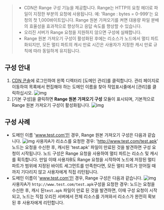 > - CDN은 Range 구성 기능을 제공합니다. Range는 HTTP의 요청 헤더로 파일이 지정한 부분의 요청에 사용됩니다. 예: 'Range : bytes = 0-999'는 요청의 첫 1,000바이트입니다. Range 원본 가져오기를 켜면 대용량 파일 분배의 효율성을 효과적으로 향상하고 응답 속도를 향상할 수 있습니다.
>- 오리진 서버가 Range 요청을 지원하지 않으면 구성에 실패합니다.
>- Range 원본 가져오기 구성이 활성화된 후에는 리소스가 노드에서 멀티 파트화되지만, 모든 멀티 파트의 캐시 만료 시간은 사용자가 지정한 캐시 만료 규칙에 따라 동일하게 유지됩니다.

## 구성 안내
1. [CDN 콘솔](https://console.cloud.tencent.com/cdn)에 로그인하여 왼쪽 디렉터리 [도메인 관리]를 클릭합니다. 관리 페이지로 이동하여 목록에서 편집해야 하는 도메인 이름을 찾아 작업표시줄에서 [관리]를 클릭하십시오.
![img](https://main.qcloudimg.com/raw/19f49578c0be8e9d9509999563860b0a.png)
2. [기본 구성]을 클릭하면 **Range 원본 가져오기 구성** 모듈이 표시되며, 기본적으로 Range 원본 가져오기 구성이 활성화됩니다.
 ![img](https://main.qcloudimg.com/raw/d4a9d9fb15b14f1bef7b79f5c56c45c4.png)

## 구성 사례
- 도메인 이름 'www.test.com'인 경우, Range 원본 가져오기 구성은 다음과 같습니다.
![img](https://main.qcloudimg.com/raw/98a3484bd477caa749311c13bfc26984.png)
사용자A가 리소스를 요청한 경우: 'http://www.test.com/test.apk' 노드는 요청을 수신한 후, 캐시된 'test.apk' 파일이 만료된 것을 발견하면 구성 요청이 시작됩니다. 노드 구성은 Range 요청을 사용하여 멀티 파트는 리소스 및 캐시를 획득합니다. 만일 이때 사용자B도 Range 요청을 시작하여 노드에 저장된 멀티 파트가 범위에 지정된 바이트 세그먼트를 만족한다면, 모든 멀티 파트가 얻어질 때까지 기다리지 않고 사용자에게 직접 리턴됩니다.
- 도메인 이름이 'www.test.com'인 경우, Range 구성은 다음과 같습니다.
![img](https://main.qcloudimg.com/raw/5b97ad9950896ef43f60e04f41db2f52.png)
  사용자A가 `http://www.test.com/test.apk`구성을 요청한 경우: 노드는 요청을 수신한 후, 캐시 된`test.apk` 파일이 만료 된 것을 발견하면, 이때 구성 요청이 시작되고, 노드는 직접 오리진 서버에서 전체 리소스를 가져와서 리소스가 완전히 확보된 후 사용자에게 리턴합니다.
